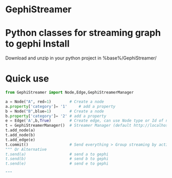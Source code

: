 GephiStreamer
=============

Python classes for streaming graph to gephi
Install
======

Download and unzip in your python project in %base%/GephiStreamer/

Quick use
======

```python
from GephiStreamer import Node,Edge,GephiStreamerManager

a = Node("A", red=1) 		# Create a node
a.property['category']= '1'  	# add a property 
b = Node("B",blue=1)		# Create a node
b.property['category']= '2'	# add a property 
e = Edge('A',b,True)		# Create edge, can use Node type or Id of node for Source and Destination
t = GephiStreamerManager()  # Streamer Manager (default http://localhost:8080/workspace0)
t.add_node(a)				
t.add_node(b)
t.add_edge(e)
t.commit()					# Send everything > Group streaming by action (e.g if you have 1000 node to ad, it will send only one message to gephi)
""" Or Alternative
t.send(a)					# send a to gephi
t.send(b)					# send b to gephi
t.send(e)					# send e to gephi

"""
```
